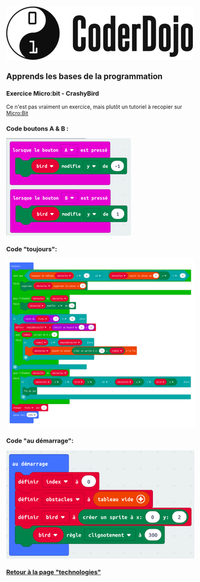 ![Logo CoderDojo](./images/coderdojo-logo.png)

## Apprends les bases de la programmation

### Exercice Micro:bit - CrashyBird

Ce n'est pas vraiment un exercice, mais plutôt un tutoriel à recopier sur [Micro:Bit](https://makecode.microbit.org/#editor)

### Code boutons A & B :
![Screen du code des boutons A & B](./images/microbit/code-ab.png)

### Code "toujours":
![Screen du code "toujours"](./images/microbit/code-toujours.png)

### Code "au démarrage":
![Screen du code "au démarrage"](./images/microbit/code-audemarrage.png)
### [Retour à la page "technologies"](https://github.com/PaulineRoppe/CoderDojo-Workshop/blob/master/technologies.md)
